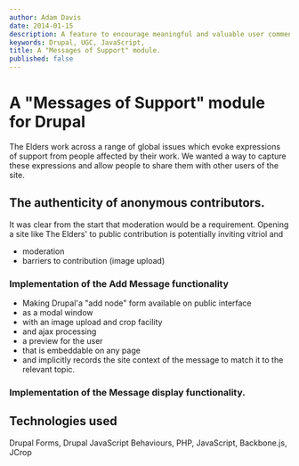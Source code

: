 ```yaml
---
author: Adam Davis
date: 2014-01-15
description: A feature to encourage meaningful and valuable user comments
keywords: Drupal, UGC, JavaScript, 
title: A "Messages of Support" module.
published: false
---
```


# A "Messages of Support" module for Drupal

The Elders work across a range of global issues which evoke expressions of support from people affected by their work. We wanted a way to capture these expressions and allow people to share them with other users of the site. 

## The authenticity of anonymous contributors. 
It was clear from the start that moderation would be a requirement. Opening a site like The Elders' to public contribution is potentially inviting vitriol and 

- moderation
- barriers to contribution (image upload)

### Implementation of the Add Message functionality
- Making Drupal'a "add node" form available on public interface
- as a modal window
- with an image upload and crop facility
- and ajax processing
- a preview for the user 
- that is embeddable on any page 
- and implicitly records the site context of the message to match it to the relevant topic.

### Implementation of the Message display functionality. 

## Technologies used
Drupal Forms, Drupal JavaScript Behaviours, PHP, JavaScript, Backbone.js, JCrop
